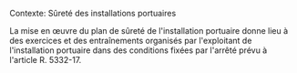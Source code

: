 Contexte: Sûreté des installations portuaires

La mise en œuvre du plan de sûreté de l'installation portuaire donne lieu à des exercices et des entraînements organisés par l'exploitant de l'installation portuaire dans des conditions fixées par l'arrêté prévu à l'article R. 5332-17.